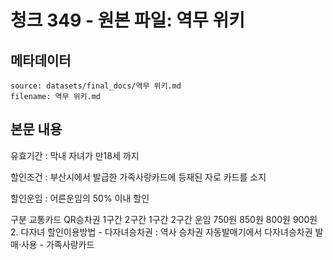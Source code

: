 # 청크 349 - 원본 파일: 역무 위키

## 메타데이터

```
source: datasets/final_docs/역무 위키.md
filename: 역무 위키.md
```

## 본문 내용

유효기간 : 막내 자녀가 만18세 까지

할인조건 : 부산시에서 발급한 가족사랑카드에 등재된 자로 카드를 소지

할인운임 : 어른운임의 50% 이내 할인

구분 교통카드 QR승차권 1구간 2구간 1구간 2구간 운임 750원 850원 800원 900원 2. 다자녀 할인이용방법 - 다자녀승차권 : 역사 승차권 자동발매기에서 다자녀승차권 발매·사용 - 가족사랑카드